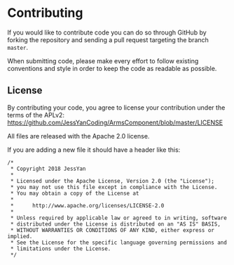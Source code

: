 # Contributing
If you would like to contribute code you can do so through GitHub by forking the repository and sending a pull request targeting the branch `master`.

When submitting code, please make every effort to follow existing conventions and style in order to keep the code as readable as possible.

## License

By contributing your code, you agree to license your contribution under the terms of the APLv2: https://github.com/JessYanCoding/ArmsComponent/blob/master/LICENSE

All files are released with the Apache 2.0 license.

If you are adding a new file it should have a header like this:

```
/*
 * Copyright 2018 JessYan
 *
 * Licensed under the Apache License, Version 2.0 (the "License");
 * you may not use this file except in compliance with the License.
 * You may obtain a copy of the License at
 *
 *      http://www.apache.org/licenses/LICENSE-2.0
 *
 * Unless required by applicable law or agreed to in writing, software
 * distributed under the License is distributed on an "AS IS" BASIS,
 * WITHOUT WARRANTIES OR CONDITIONS OF ANY KIND, either express or implied.
 * See the License for the specific language governing permissions and
 * limitations under the License.
 */
 ```
